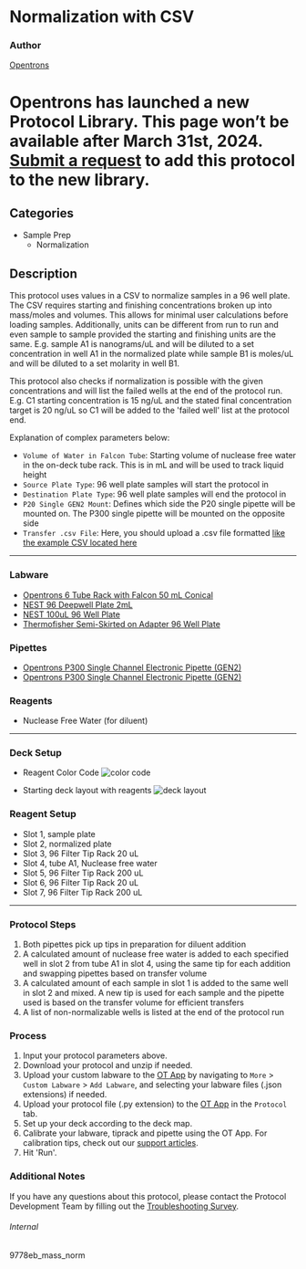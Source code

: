 # Normalization with CSV

### Author
[Opentrons](https://opentrons.com/)


# Opentrons has launched a new Protocol Library. This page won’t be available after March 31st, 2024. [Submit a request](https://docs.google.com/forms/d/e/1FAIpQLSdYYp9QCKow4nn0KlCVsMS3HX0eJ0N9O7-erajKvcpT0lWbSg/viewform) to add this protocol to the new library.

## Categories
* Sample Prep
	* Normalization

## Description
This protocol uses values in a CSV to normalize samples in a 96 well plate. The CSV requires starting and finishing concentrations broken up into mass/moles and volumes. This allows for minimal user calculations before loading samples. Additionally, units can be different from run to run and even sample to sample provided the starting and finishing units are the same. E.g. sample A1 is nanograms/uL and will be diluted to a set concentration in well A1 in the normalized plate while sample B1 is moles/uL and will be diluted to a set molarity in well B1.

This protocol also checks if normalization is possible with the given concentrations and will list the failed wells at the end of the protocol run. E.g. C1 starting concentration is 15 ng/uL and the stated final concentration target is 20 ng/uL so C1 will be added to the 'failed well' list at the protocol end.

Explanation of complex parameters below:
* `Volume of Water in Falcon Tube`: Starting volume of nuclease free water in the on-deck tube rack. This is in mL and will be used to track liquid height
* `Source Plate Type`: 96 well plate samples will start the protocol in
* `Destination Plate Type`: 96 well plate samples will end the protocol in
* `P20 Single GEN2 Mount`: Defines which side the P20 single pipette will be mounted on. The P300 single pipette will be mounted on the opposite side
* `Transfer .csv File`: Here, you should upload a .csv file formatted [like the example CSV located here](https://opentrons-protocol-library-website.s3.amazonaws.com/custom-README-images/9778eb/csv/example_norm.csv)
---

### Labware
* [Opentrons 6 Tube Rack with Falcon 50 mL Conical](https://shop.opentrons.com/4-in-1-tube-rack-set/)
* [NEST 96 Deepwell Plate 2mL](https://shop.opentrons.com/nest-2-ml-96-well-deep-well-plate-v-bottom/)
* [NEST 100uL 96 Well Plate](https://shop.opentrons.com/nest-0-1-ml-96-well-pcr-plate-full-skirt/)
* [Thermofisher Semi-Skirted on Adapter 96 Well Plate](https://www.thermofisher.com/order/catalog/product/AB1400L)

### Pipettes
* [Opentrons P300 Single Channel Electronic Pipette (GEN2)](https://shop.opentrons.com/single-channel-electronic-pipette-p20/)
* [Opentrons P300 Single Channel Electronic Pipette (GEN2)](https://shop.opentrons.com/single-channel-electronic-pipette-p20/)

### Reagents
* Nuclease Free Water (for diluent)

---

### Deck Setup
* Reagent Color Code
![color code](https://opentrons-protocol-library-website.s3.amazonaws.com/custom-README-images/9778eb/csv/color_code.png)

* Starting deck layout with reagents
![deck layout](https://opentrons-protocol-library-website.s3.amazonaws.com/custom-README-images/9778eb/csv/deck_layout.png)

### Reagent Setup
* Slot 1, sample plate
* Slot 2, normalized plate
* Slot 3, 96 Filter Tip Rack 20 uL
* Slot 4, tube A1, Nuclease free water
* Slot 5, 96 Filter Tip Rack 200 uL
* Slot 6, 96 Filter Tip Rack 20 uL
* Slot 7, 96 Filter Tip Rack 200 uL

---

### Protocol Steps
1. Both pipettes pick up tips in preparation for diluent addition
2. A calculated amount of nuclease free water is added to each specified well in slot 2 from tube A1 in slot 4, using the same tip for each addition and swapping pipettes based on transfer volume
3. A calculated amount of each sample in slot 1 is added to the same well in slot 2 and mixed. A new tip is used for each sample and the pipette used is based on the transfer volume for efficient transfers
4. A list of non-normalizable wells is listed at the end of the protocol run

### Process
1. Input your protocol parameters above.
2. Download your protocol and unzip if needed.
3. Upload your custom labware to the [OT App](https://opentrons.com/ot-app) by navigating to `More` > `Custom Labware` > `Add Labware`, and selecting your labware files (.json extensions) if needed.
4. Upload your protocol file (.py extension) to the [OT App](https://opentrons.com/ot-app) in the `Protocol` tab.
5. Set up your deck according to the deck map.
6. Calibrate your labware, tiprack and pipette using the OT App. For calibration tips, check out our [support articles](https://support.opentrons.com/en/collections/1559720-guide-for-getting-started-with-the-ot-2).
7. Hit 'Run'.

### Additional Notes
If you have any questions about this protocol, please contact the Protocol Development Team by filling out the [Troubleshooting Survey](https://protocol-troubleshooting.paperform.co/).

###### Internal
9778eb_mass_norm
